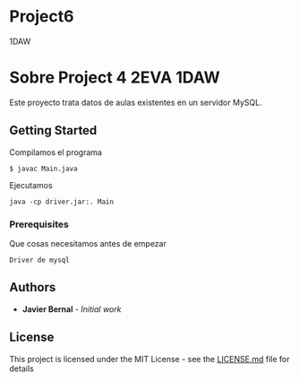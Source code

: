 # Project6
1DAW

# Sobre Project 4 2EVA 1DAW

Este proyecto trata datos de aulas existentes en un servidor MySQL.

## Getting Started

Compilamos el programa
```
$ javac Main.java
```
Ejecutamos
```
java -cp driver.jar:. Main
```

### Prerequisites

Que cosas necesitamos antes de empezar

```
Driver de mysql 
```



## Authors

* **Javier Bernal** - *Initial work* 


## License

This project is licensed under the MIT License - see the [LICENSE.md](LICENSE.md) file for details





